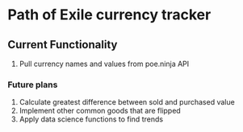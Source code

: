 # Path of Exile currency tracker
<!--TODO: Update readme-->
## Current Functionality
1. Pull currency names and values from poe.ninja API

### Future plans

1. Calculate greatest difference between sold and purchased value
2. Implement other common goods that are flipped
3. Apply data science functions to find trends
